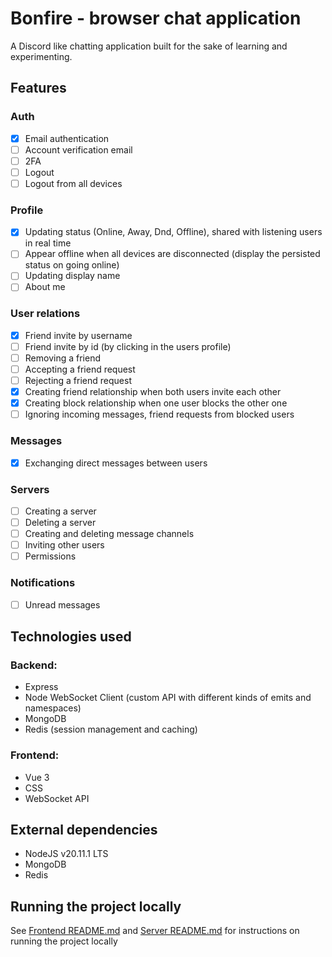 # Bonfire - browser chat application

A Discord like chatting application built for the sake of learning and experimenting.

## Features

### Auth

- [x] Email authentication
- [ ] Account verification email
- [ ] 2FA
- [ ] Logout
- [ ] Logout from all devices

### Profile

- [x] Updating status (Online, Away, Dnd, Offline), shared with listening users in real time
- [ ] Appear offline when all devices are disconnected (display the persisted status on going online)
- [ ] Updating display name
- [ ] About me

### User relations

- [x] Friend invite by username
- [ ] Friend invite by id (by clicking in the users profile)
- [ ] Removing a friend
- [ ] Accepting a friend request
- [ ] Rejecting a friend request
- [x] Creating friend relationship when both users invite each other
- [x] Creating block relationship when one user blocks the other one
- [ ] Ignoring incoming messages, friend requests from blocked users

### Messages

- [x] Exchanging direct messages between users

### Servers

- [ ] Creating a server
- [ ] Deleting a server
- [ ] Creating and deleting message channels
- [ ] Inviting other users
- [ ] Permissions

### Notifications

- [ ] Unread messages

## Technologies used

### Backend:

- Express
- Node WebSocket Client (custom API with different kinds of emits and namespaces)
- MongoDB
- Redis (session management and caching)

### Frontend:

- Vue 3
- CSS
- WebSocket API

## External dependencies

- NodeJS v20.11.1 LTS
- MongoDB
- Redis

## Running the project locally

See [Frontend README.md](./frontend/README.md) and [Server README.md](./server/README.md)
for instructions on running the project locally
